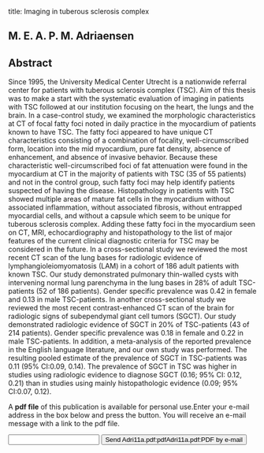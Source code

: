 title: Imaging in tuberous sclerosis complex

## M. E. A. P. M. Adriaensen

## Abstract
Since 1995, the University Medical Center Utrecht is a nationwide referral center for patients with tuberous sclerosis complex (TSC). Aim of this thesis was to make a start with the systematic evaluation of imaging in patients with TSC followed at our institution focusing on the heart, the lungs and the brain. In a case-control study, we examined the morphologic characteristics at CT of focal fatty foci noted in daily practice in the myocardium of patients known to have TSC. The fatty foci appeared to have unique CT characteristics consisting of a combination of focality, well-circumscribed form, location into the mid myocardium, pure fat density, absence of enhancement, and absence of invasive behavior. Because these characteristic well-circumscribed foci of fat attenuation were found in the myocardium at CT in the majority of patients with TSC (35 of 55 patients) and not in the control group, such fatty foci may help identify patients suspected of having the disease. Histopathology in patients with TSC showed multiple areas of mature fat cells in the myocardium without associated inflammation, without associated fibrosis, without entrapped myocardial cells, and without a capsule which seem to be unique for tuberous sclerosis complex. Adding these fatty foci in the myocardium seen on CT, MRI, echocardiography and histopathology to the list of major features of the current clinical diagnostic criteria for TSC may be considered in the future. In a cross-sectional study we reviewed the most recent CT scan of the lung bases for radiologic evidence of lymphangioleiomyomatosis (LAM) in a cohort of 186 adult patients with known TSC. Our study demonstrated pulmonary thin-walled cysts with intervening normal lung parenchyma in the lung bases in 28% of adult TSC-patients (52 of 186 patients). Gender specific prevalence was 0.42 in female and 0.13 in male TSC-patients. In another cross-sectional study we reviewed the most recent contrast-enhanced CT scan of the brain for radiologic signs of subependymal giant cell tumors (SGCT). Our study demonstrated radiologic evidence of SGCT in 20% of TSC-patients (43 of 214 patients). Gender specific prevalence was 0.18 in female and 0.22 in male TSC-patients. In addition, a meta-analysis of the reported prevalence in the English language literature, and our own study was performed. The resulting pooled estimate of the prevalence of SGCT in TSC-patients was 0.11 (95% CI:0.09, 0.14). The prevalence of SGCT in TSC was higher in studies using radiologic evidence to diagnose SGCT (0.16; 95% CI: 0.12, 0.21) than in studies using mainly histopathologic evidence (0.09; 95% CI:0.07, 0.12).

A <b>pdf file</b> of this publication is available for personal use.Enter your e-mail address in the box below and press the button. You will receive an e-mail message with a link to the pdf file.
<form action="sender.php">  <input type="text" name="email">  <input type="submit" value="Send Adri11a.pdf:pdfAdri11a.pdf:PDF by e-mail"></form>